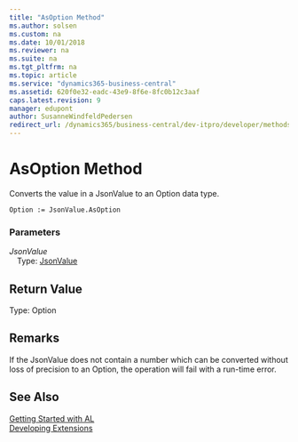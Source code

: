 ```yaml
---
title: "AsOption Method"
ms.author: solsen
ms.custom: na
ms.date: 10/01/2018
ms.reviewer: na
ms.suite: na
ms.tgt_pltfrm: na
ms.topic: article
ms.service: "dynamics365-business-central"
ms.assetid: 620f0e32-eadc-43e9-8f6e-8fc0b12c3aaf
caps.latest.revision: 9
manager: edupont
author: SusanneWindfeldPedersen
redirect_url: /dynamics365/business-central/dev-itpro/developer/methods-auto/library
---
```


 

# AsOption Method

Converts the value in a JsonValue to an Option data type.

```
Option := JsonValue.AsOption
```

### Parameters
*JsonValue*  
&emsp;Type: [JsonValue](jsonvalue-class.md)

## Return Value
Type: Option

## Remarks
If the JsonValue does not contain a number which can be converted without loss of precision to an Option, the operation will fail with a run-time error.

## See Also
[Getting Started with AL](../devenv-get-started.md)  
[Developing Extensions](../devenv-dev-overview.md)
